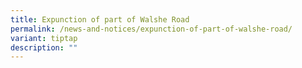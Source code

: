 ```yaml
---
title: Expunction of part of Walshe Road
permalink: /news-and-notices/expunction-of-part-of-walshe-road/
variant: tiptap
description: ""
---
```

